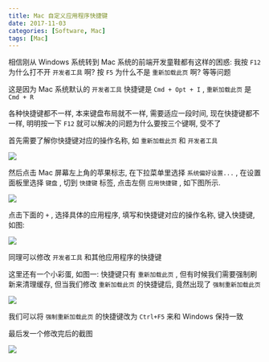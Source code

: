 ```yaml
---
title: Mac 自定义应用程序快捷键
date: 2017-11-03
categories: [Software, Mac]
tags: [Mac]
---
```


相信刚从 Windows 系统转到 Mac 系统的前端开发童鞋都有这样的困惑: 我按 `F12` 为什么打不开 `开发者工具` 啊? 按 `F5` 为什么不是 `重新加载此页` 啊? 等等问题

这是因为 Mac 系统默认的 `开发者工具` 快捷键是 `Cmd + Opt + I` , `重新加载此页` 是 `Cmd + R`

各种快捷键都不一样, 本来键盘布局就不一样, 需要适应一段时间, 现在快捷键都不一样, 明明按一下 `F12` 就可以解决的问题为什么要按三个键啊, 受不了

首先需要了解你快捷键对应的操作名称, 如 `重新加载此页` 和 `开发者工具`

![](/img/mac/001.png)

然后点击 Mac 屏幕左上角的苹果标志, 在下拉菜单里选择 `系统偏好设置...` , 在设置面板里选择 `键盘` , 切到 `快捷键` 标签, 点击左侧 `应用快捷键` , 如下图所示.

![](/img/mac/002.png)

点击下面的 `+` , 选择具体的应用程序, 填写和快捷键对应的操作名称, 键入快捷键, 如图:

![](/img/mac/003.png)

同理可以修改 `开发者工具` 和其他应用程序的快捷键

这里还有一个小彩蛋, 如图一: 快捷键只有 `重新加载此页` , 但有时候我们需要强制刷新来清理缓存, 但当我们修改 `重新加载此页` 的快捷键后, 竟然出现了 `强制重新加载此页`

![](/img/mac/004.png)

我们可以将 `强制重新加载此页` 的快捷键改为 `Ctrl+F5` 来和 Windows 保持一致

最后发一个修改完后的截图

![](/img/mac/005.png)
